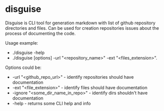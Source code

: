 # disguise

Disguise is CLI tool for generation markdown  with list of github repository directories and files. Can be used for creation repositories issues about the process of documenting the code.

Usage example:
* ./disguise -help
* ./disguise [options] -url "<repository_name>" -ext "<files_extension>".

Options could be: 
* -url "<github_repo_url>" - identify repositories should have documentation
* -ext "<file_extension>" - identify files should have documentation
* -ignore "<some_dir_name_in_repo>" - identify dirs shouldn't have documentation
* -help - returns some CLI help and info
